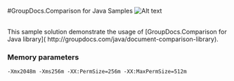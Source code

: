 #GroupDocs.Comparison for Java Samples
![Alt text](https://media.licdn.com/media/p/7/005/059/258/39b2da3.png "GroupDocs")

<br/>
This sample solution demonstrate the usage of [GroupDocs.Comparison for Java library]( http://groupdocs.com/java/document-comparison-library). 

### Memory parameters
`-Xmx2048m -Xms256m -XX:PermSize=256m -XX:MaxPermSize=512m`